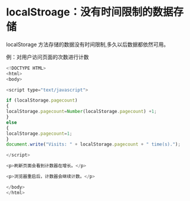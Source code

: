 # localStroage：没有时间限制的数据存储

localStorage 方法存储的数据没有时间限制,多久以后数据都依然可用。

例：对用户访问页面的次数进行计数

```javascript
<!DOCTYPE HTML>
<html>
<body>

<script type="text/javascript">

if (localStorage.pagecount)
{
localStorage.pagecount=Number(localStorage.pagecount) +1;
}
else
{
localStorage.pagecount=1;
}
document.write("Visits: " + localStorage.pagecount + " time(s).");

</script>

<p>刷新页面会看到计数器在增长。</p>

<p>浏览器重启后，计数器会继续计数。</p>

</body>
</html>
```